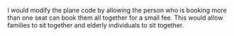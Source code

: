 I would modify the plane code by allowing the person who is booking more than one seat can book them all together for a small fee. This would allow families to sit together and elderly individuals to sit together. 